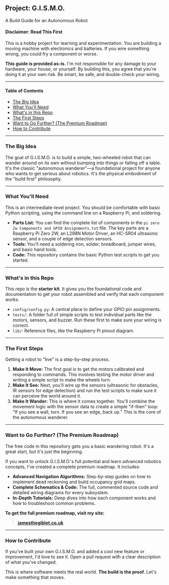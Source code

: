 ## **Project: G.I.S.M.O.**

A Build Guide for an Autonomous Robot

#### **Disclaimer: Read This First**

This is a hobby project for learning and experimentation. You are building a moving machine with electronics and batteries. If you wire something wrong, you could fry a component or worse.

**This guide is provided as-is.** I'm not responsible for any damage to your hardware, your house, or yourself. By building this, you agree that you're doing it at your own risk. Be smart, be safe, and double-check your wiring.

-----

#### **Table of Contents**

  * [The Big Idea](https://www.google.com/search?q=%23the-big-idea)
  * [What You'll Need](https://www.google.com/search?q=%23what-youll-need)
  * [What's in this Repo](https://www.google.com/search?q=%23whats-in-this-repo)
  * [The First Steps](https://www.google.com/search?q=%23the-first-steps)
  * [Want to Go Further? (The Premium Roadmap)](https://www.google.com/search?q=%23want-to-go-further-the-premium-roadmap)
  * [How to Contribute](https://www.google.com/search?q=%23how-to-contribute)

-----

### **The Big Idea**

The goal of G.I.S.M.O. is to build a simple, two-wheeled robot that can wander around on its own without bumping into things or falling off a table. It's the classic "autonomous wanderer"—a foundational project for anyone who wants to get serious about robotics. It's the physical embodiment of the "build first" philosophy.

-----

### **What You'll Need**

This is an intermediate-level project. You should be comfortable with basic Python scripting, using the command line on a Raspberry Pi, and soldering.

  * **Parts List:** You can find the complete list of components in the `pi zero 2w Components and GPIO Assignments.txt` file. The key parts are a Raspberry Pi Zero 2W, an L298N Motor Driver, an HC-SR04 ultrasonic sensor, and a couple of edge detection sensors.
  * **Tools:** You'll need a soldering iron, solder, breadboard, jumper wires, and basic hand tools.
  * **Code:** This repository contains the basic Python test scripts to get you started.

-----

### **What's in this Repo**

This repo is the **starter kit**. It gives you the foundational code and documentation to get your robot assembled and verify that each component works.

  * `config/config.py`: A central place to define your GPIO pin assignments.
  * `tests/`: A folder full of simple scripts to test individual parts like the motors, sensors, and buzzer. Run these first to make sure your wiring is correct.
  * `lib/`: Reference files, like the Raspberry Pi pinout diagram.

-----

### **The First Steps**

Getting a robot to "live" is a step-by-step process.

1.  **Make It Move:** The first goal is to get the motors calibrated and responding to commands. This involves testing the motor driver and writing a simple script to make the wheels turn.
2.  **Make It See:** Next, you'll wire up the sensors (ultrasonic for obstacles, IR sensors for edge detection) and run the test scripts to make sure it can perceive the world around it.
3.  **Make It Wander:** This is where it comes together. You'll combine the movement logic with the sensor data to create a simple "if-then" loop: "If you see a wall, turn. If you see an edge, back up." This is the core of the autonomous wanderer.

-----

### **Want to Go Further? (The Premium Roadmap)**

The free code in this repository gets you a basic wandering robot. It's a great start, but it's just the beginning.

If you want to unlock G.I.S.M.O.'s full potential and learn advanced robotics concepts, I've created a complete premium roadmap. It includes:

  * **Advanced Navigation Algorithms:** Step-by-step guides on how to implement dead reckoning and build occupancy grid maps.
  * **Complete Schematics & Code:** The full, commented source code and detailed wiring diagrams for every subsystem.
  * **In-Depth Tutorials:** Deep dives into how each component works and how to troubleshoot common problems.

**To get the full premium roadmap, visit my site:**

> **[jamesthegiblet.co.uk](https://jamesthegiblet.co.uk)**

-----

### **How to Contribute**

If you've built your own G.I.S.M.O. and added a cool new feature or improvement, I'd love to see it. Open a pull request with a clear description of what you've changed.

This is where software meets the real world. **The build is the proof.** Let's make something that moves.
